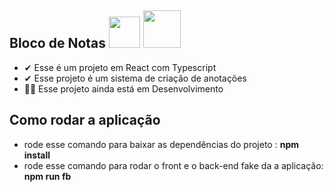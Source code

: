 <h2>Bloco de Notas
    <img height='50px' width='50px' src="https://img.icons8.com/office/80/000000/react.png"/>
    <img height='60px' width='60px' src="https://img.icons8.com/fluency/96/000000/typescript.png"/>
</h2>
<ul>
    <li> ✔ Esse é um projeto em React com Typescript</li>
    <li> ✔ Esse projeto é um sistema de criação de anotações</li>
    <li> 👨‍💻 Esse projeto ainda está em Desenvolvimento </li>
</ul>

<h2>Como rodar a aplicação</h2>
    <ul>
        <li>rode esse comando para baixar as dependências do projeto : <strong> npm install </strong> </li>
        <li>rode esse comando para rodar o front e o back-end fake da a aplicação:  <strong> npm run fb </strong> </li>
    </uL>